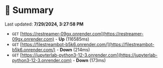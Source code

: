 # 📖 Summary
Last updated: **7/29/2024, 3:27:58 PM**

- `GET` [https://restreamer-09gx.onrender.com](https://restreamer-09gx.onrender.com) - **Up** (116585ms)
- `GET` [https://filestreambot-b5k6.onrender.com/](https://filestreambot-b5k6.onrender.com/) - **Down** (214ms)
- `GET` [https://jupyterlab-python3-12-3.onrender.com](https://jupyterlab-python3-12-3.onrender.com) - **Down** (173ms)
